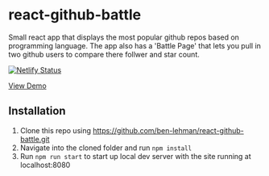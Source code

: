 # react-github-battle
Small react app that displays the most popular github repos based on programming language. The app also has a 'Battle Page' that lets you pull in two github users to compare there follwer and star count.

[![Netlify Status](https://api.netlify.com/api/v1/badges/830fbe23-c86d-4afd-b143-5d6ae112a914/deploy-status)](https://app.netlify.com/sites/thirsty-lichterman-96c56e/deploys)

[View Demo](https://thirsty-lichterman-96c56e.netlify.com/)


## Installation

1. Clone this repo using https://github.com/ben-lehman/react-github-battle.git
2. Navigate into the cloned folder and run `npm install`
3. Run `npm run start` to start up local dev server with the site running at localhost:8080

